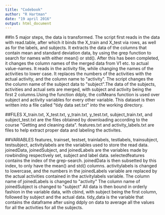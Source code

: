 ```yaml
---
title: "Codebook"
author: "R Hartman"
date: "19 april 2016"
output: html_document
---
```

##In 5 major steps, the data is transformed.
The script first reads in the data with read.table, after which it binds the X_train and X_test via rows, as well as for the labels, and subjects. 
It extracts the data of the columns that contain mean and standard deviation data, by using the grep function to search for names with either mean() or std(). After this has been completed, it changes the column names of the merged data from V1 etc. to actual value-names.
It reads in the activity file, while changing the names of the activities to lower case. It replaces the numbers of the activities with the actual activity, and the column name to "activity". The script changes the the column name of the subject data to "subject".The data of the subjects, activities and actual sets are merged, with subject and activity being the first 2 columns.Using the function ddply, the colMeans function is used over subject and activity variables for every other variable. This dataset is then written into a file called "tidy data set.txt" into the working directory. 

##FILES
X_train.txt, X_test.txt, y_train.txt, y_test.txt, subject_train.txt, and subject_test.txt are the files obtained by downloading according to the course "Getting and cleaning data". 
features.txt and activity_labels.txt are files to help extract proper data and labeling the activites.

##VARIABLES
features, trainset, testset, trainlabels, testlabels, trainsubject, testsubject, activitylabels are the variables used to store the read data.
joinedData, joinedSubject, and joinedLabels are the variables made by rowbinding respectively set, subject and label data.
selectedfeatures contains the index of the grep-search.
joinedData is then subsetted by this index, to only have the mean() and std() columns.
activitylabels is changed to lowercase, and the numbers in the joinedLabels variable are replaced by the actual activities contained in the activitylabels variable.
The column name of joinedLabels is changed to "activity"
The column name of joinedSubject is changed to "subject"
All data is then bound in orderly fashion in the variable data, with cbind, with subject being the first column, followed by subject and the actual data. 
tidy_data is the variable that contains the dataframe after using ddply on data to average all the values for all the activities for all the subjects. 